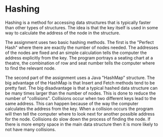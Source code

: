 # Hashing

Hashing is a method for accessing data structures that is typically faster than other types of structures.  The idea is that the key itself is used in some way to calculate the address of the node in the structure.

The assignment uses two basic hashing methods.  The first is the "Perfect Hash" where there are exactly the number of nodes needed.  The addresses of the nodes are fixed and an simple calculation tells the computer the address explicitly from the key.  The program portrays a seating chart at a theatre, the combination of row and seat number tells the computer where to find the relevant node.  

The second part of the assignment uses a Java "HashMap" structure. The big advantage of the HashMap is that Insert and Fetch methods tend to be pretty fast.  The big disadvantage is that a typical hashed data structure can be many times larger than the number of nodes.  This is done to reduce the number of "collisions".  Collisions occur when two different keys lead to the same address.  This can happen because of the way the computer calculates the address from the key.  When a collision occurs the program will then tell the computer where to look next for another possible address for the node.  Collisions do slow down the process of finding the node.  If there is more empty space in the main data structure then it is more likely to not have many collisions.
